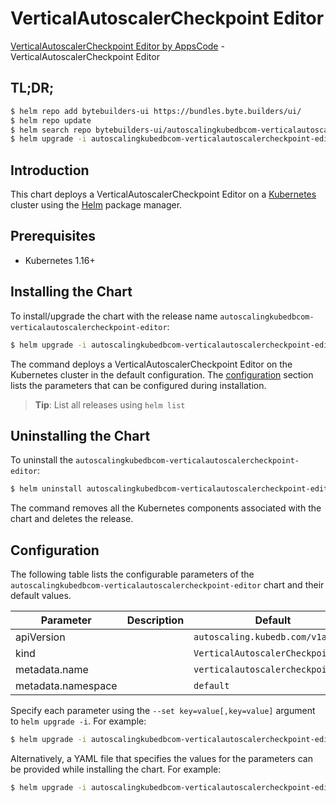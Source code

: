 # VerticalAutoscalerCheckpoint Editor

[VerticalAutoscalerCheckpoint Editor by AppsCode](https://byte.builders) - VerticalAutoscalerCheckpoint Editor

## TL;DR;

```bash
$ helm repo add bytebuilders-ui https://bundles.byte.builders/ui/
$ helm repo update
$ helm search repo bytebuilders-ui/autoscalingkubedbcom-verticalautoscalercheckpoint-editor --version=v0.4.4
$ helm upgrade -i autoscalingkubedbcom-verticalautoscalercheckpoint-editor bytebuilders-ui/autoscalingkubedbcom-verticalautoscalercheckpoint-editor -n default --create-namespace --version=v0.4.4
```

## Introduction

This chart deploys a VerticalAutoscalerCheckpoint Editor on a [Kubernetes](http://kubernetes.io) cluster using the [Helm](https://helm.sh) package manager.

## Prerequisites

- Kubernetes 1.16+

## Installing the Chart

To install/upgrade the chart with the release name `autoscalingkubedbcom-verticalautoscalercheckpoint-editor`:

```bash
$ helm upgrade -i autoscalingkubedbcom-verticalautoscalercheckpoint-editor bytebuilders-ui/autoscalingkubedbcom-verticalautoscalercheckpoint-editor -n default --create-namespace --version=v0.4.4
```

The command deploys a VerticalAutoscalerCheckpoint Editor on the Kubernetes cluster in the default configuration. The [configuration](#configuration) section lists the parameters that can be configured during installation.

> **Tip**: List all releases using `helm list`

## Uninstalling the Chart

To uninstall the `autoscalingkubedbcom-verticalautoscalercheckpoint-editor`:

```bash
$ helm uninstall autoscalingkubedbcom-verticalautoscalercheckpoint-editor -n default
```

The command removes all the Kubernetes components associated with the chart and deletes the release.

## Configuration

The following table lists the configurable parameters of the `autoscalingkubedbcom-verticalautoscalercheckpoint-editor` chart and their default values.

|     Parameter      | Description |                   Default                    |
|--------------------|-------------|----------------------------------------------|
| apiVersion         |             | <code>autoscaling.kubedb.com/v1alpha1</code> |
| kind               |             | <code>VerticalAutoscalerCheckpoint</code>    |
| metadata.name      |             | <code>verticalautoscalercheckpoint</code>    |
| metadata.namespace |             | <code>default</code>                         |


Specify each parameter using the `--set key=value[,key=value]` argument to `helm upgrade -i`. For example:

```bash
$ helm upgrade -i autoscalingkubedbcom-verticalautoscalercheckpoint-editor bytebuilders-ui/autoscalingkubedbcom-verticalautoscalercheckpoint-editor -n default --create-namespace --version=v0.4.4 --set apiVersion=autoscaling.kubedb.com/v1alpha1
```

Alternatively, a YAML file that specifies the values for the parameters can be provided while
installing the chart. For example:

```bash
$ helm upgrade -i autoscalingkubedbcom-verticalautoscalercheckpoint-editor bytebuilders-ui/autoscalingkubedbcom-verticalautoscalercheckpoint-editor -n default --create-namespace --version=v0.4.4 --values values.yaml
```
